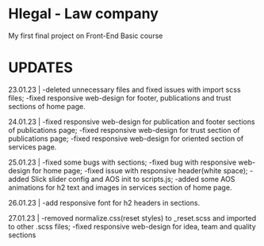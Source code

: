 # Hlegal - Law company
My first final project on Front-End Basic course

# UPDATES
23.01.23 | 
-deleted unnecessary files and fixed issues with import scss files;
-fixed responsive web-design for footer, publications and trust sections of home page.

24.01.23 |
-fixed responsive web-design for publication and footer sections of publications page;
-fixed responsive web-design for trust section of publications page;
-fixed responsive web-design for oriented section of services page.

25.01.23 |
-fixed some bugs with sections;
-fixed bug with responsive web-design for home page;
-fixed issue with responsive header(white space);
-added Slick slider config and AOS init to scripts.js;
-added some AOS animations for h2 text and images in services section of home page.

26.01.23 |
-add responsive font for h2 headers in sections.

27.01.23 |
-removed normalize.css(reset styles) to _reset.scss and imported to other .scss files;
-fixed responsive web-design for idea, team and quality sections
